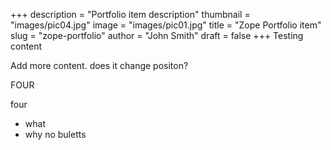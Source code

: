 +++
description = "Portfolio item description"
thumbnail = "images/pic04.jpg"
image = "images/pic01.jpg"
title = "Zope Portfolio item"
slug = "zope-portfolio"
author = "John Smith"
draft = false
+++
Testing content


Add more content.  does it change positon?

FOUR
 
 four
 
- what
- why no buletts